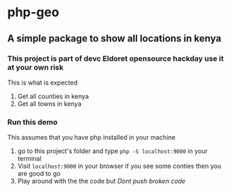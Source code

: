 # php-geo
## A simple package to show all locations in kenya

### This project is part of devc Eldoret opensource hackday use it at your own risk
This is what is expected
1. Get all counties in kenya
2. Get all towns in kenya

### Run this demo
This assumes that you have php installed in your machine

1. go to this project's folder and type `php -S localhost:9000` in your terminal
2. Visit `localhost:9000` in your browser if you see some conties then you are good to go
3. Play around with the the code but *Dont push broken code*